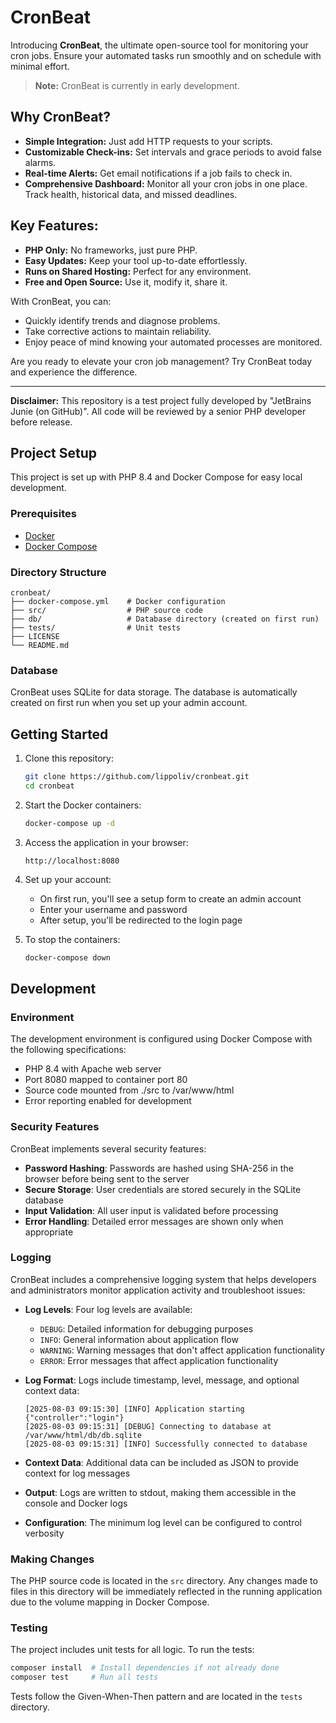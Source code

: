 # CronBeat

Introducing **CronBeat**, the ultimate open-source tool for monitoring your cron jobs. Ensure your automated tasks run smoothly and on schedule with minimal effort.

> **Note:** CronBeat is currently in early development.

## Why CronBeat?
- **Simple Integration:** Just add HTTP requests to your scripts.
- **Customizable Check-ins:** Set intervals and grace periods to avoid false alarms.
- **Real-time Alerts:** Get email notifications if a job fails to check in.
- **Comprehensive Dashboard:** Monitor all your cron jobs in one place. Track health, historical data, and missed deadlines.

## Key Features:
- **PHP Only:** No frameworks, just pure PHP.
- **Easy Updates:** Keep your tool up-to-date effortlessly.
- **Runs on Shared Hosting:** Perfect for any environment.
- **Free and Open Source:** Use it, modify it, share it.

With CronBeat, you can:
- Quickly identify trends and diagnose problems.
- Take corrective actions to maintain reliability.
- Enjoy peace of mind knowing your automated processes are monitored.

Are you ready to elevate your cron job management? Try CronBeat today and experience the difference.

---

**Disclaimer:** This repository is a test project fully developed by "JetBrains Junie (on GitHub)". All code will be reviewed by a senior PHP developer before release.

## Project Setup

This project is set up with PHP 8.4 and Docker Compose for easy local development.

### Prerequisites

- [Docker](https://www.docker.com/get-started)
- [Docker Compose](https://docs.docker.com/compose/install/)

### Directory Structure

```
cronbeat/
├── docker-compose.yml    # Docker configuration
├── src/                  # PHP source code
├── db/                   # Database directory (created on first run)
├── tests/                # Unit tests
├── LICENSE
└── README.md
```

### Database

CronBeat uses SQLite for data storage. The database is automatically created on first run when you set up your admin account.

## Getting Started

1. Clone this repository:
   ```bash
   git clone https://github.com/lippoliv/cronbeat.git
   cd cronbeat
   ```

2. Start the Docker containers:
   ```bash
   docker-compose up -d
   ```

3. Access the application in your browser:
   ```
   http://localhost:8080
   ```

4. Set up your account:
   - On first run, you'll see a setup form to create an admin account
   - Enter your username and password
   - After setup, you'll be redirected to the login page

5. To stop the containers:
   ```bash
   docker-compose down
   ```

## Development

### Environment

The development environment is configured using Docker Compose with the following specifications:
- PHP 8.4 with Apache web server
- Port 8080 mapped to container port 80
- Source code mounted from ./src to /var/www/html
- Error reporting enabled for development

### Security Features

CronBeat implements several security features:

- **Password Hashing**: Passwords are hashed using SHA-256 in the browser before being sent to the server
- **Secure Storage**: User credentials are stored securely in the SQLite database
- **Input Validation**: All user input is validated before processing
- **Error Handling**: Detailed error messages are shown only when appropriate

### Logging

CronBeat includes a comprehensive logging system that helps developers and administrators monitor application activity and troubleshoot issues:

- **Log Levels**: Four log levels are available:
  - `DEBUG`: Detailed information for debugging purposes
  - `INFO`: General information about application flow
  - `WARNING`: Warning messages that don't affect application functionality
  - `ERROR`: Error messages that affect application functionality

- **Log Format**: Logs include timestamp, level, message, and optional context data:
  ```
  [2025-08-03 09:15:30] [INFO] Application starting {"controller":"login"}
  [2025-08-03 09:15:31] [DEBUG] Connecting to database at /var/www/html/db/db.sqlite
  [2025-08-03 09:15:31] [INFO] Successfully connected to database
  ```

- **Context Data**: Additional data can be included as JSON to provide context for log messages

- **Output**: Logs are written to stdout, making them accessible in the console and Docker logs

- **Configuration**: The minimum log level can be configured to control verbosity

### Making Changes

The PHP source code is located in the `src` directory. Any changes made to files in this directory will be immediately reflected in the running application due to the volume mapping in Docker Compose.

### Testing

The project includes unit tests for all logic. To run the tests:

```bash
composer install  # Install dependencies if not already done
composer test     # Run all tests
```

Tests follow the Given-When-Then pattern and are located in the `tests` directory.

